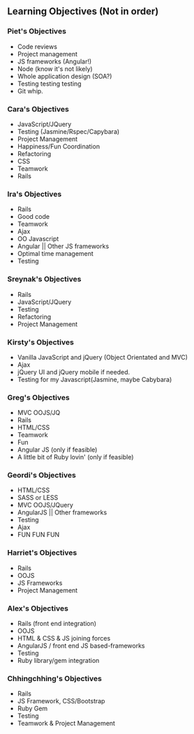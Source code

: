 Learning Objectives (Not in order)  
-------------------

### Piet's Objectives  
  * Code reviews
  * Project management
  * JS frameworks (Angular!)
  * Node (know it's not likely)
  * Whole application design (SOA?)
  * Testing testing testing
  * Git whip.

### Cara's Objectives
  * JavaScript/JQuery
  * Testing (Jasmine/Rspec/Capybara)
  * Project Management
  * Happiness/Fun Coordination
  * Refactoring
  * CSS
  * Teamwork
  * Rails

### Ira's Objectives
  * Rails
  * Good code
  * Teamwork
  * Ajax
  * OO Javascript
  * Angular || Other JS frameworks
  * Optimal time management
  * Testing

### Sreynak's Objectives
  * Rails
  * JavaScript/JQuery
  * Testing
  * Refactoring
  * Project Management

  
### Kirsty's Objectives
  * Vanilla JavaScript and jQuery (Object Orientated and MVC)
  * Ajax
  * jQuery UI and jQuery mobile if needed.
  * Testing for my Javascript(Jasmine, maybe Cabybara)

### Greg's Objectives
 * MVC OOJS/JQ
 * Rails
 * HTML/CSS
 * Teamwork
 * Fun
 * Angular JS (only if feasible)
 * A little bit of Ruby lovin' (only if feasible)

### Geordi's Objectives
 * HTML/CSS
 * SASS or LESS
 * MVC OOJS/JQuery
 * AngularJS || Other frameworks
 * Testing
 * Ajax
 * FUN FUN FUN

### Harriet's Objectives
* Rails
* OOJS
* JS Frameworks
* Project Management

### Alex's Objectives
* Rails (front end integration)
* OOJS
* HTML & CSS & JS joining forces
* AngularJS / front end JS based-frameworks
* Testing
* Ruby library/gem integration

### Chhingchhing's Objectives
* Rails
* JS Framework, CSS/Bootstrap
* Ruby Gem
* Testing
* Teamwork & Project Management

